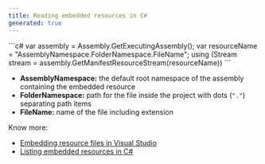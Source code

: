```yaml
---
title: Reading embedded resources in C#
generated: true
---
```


<div markdown="1" class="ans">
```c#
var assembly = Assembly.GetExecutingAssembly();
var resourceName = "AssemblyNamespace.FolderNamespace.FileName";
using (Stream stream = assembly.GetManifestResourceStream(resourceName))
```
</div>

- **AssemblyNamespace:** the default root namespace of the assembly containing the embedded resource
- **FolderNamespace:** path for the file inside the project with dots (`"."`) separating path items
- **FileName:** name of the file including extension

Know more:
- [Embedding resource files in Visual Studio](/en-US/visual-studio/embedding-resource-files)
- [Listing embedded resources in C#](/en-US/c-sharp/listing-embedded-resources)
